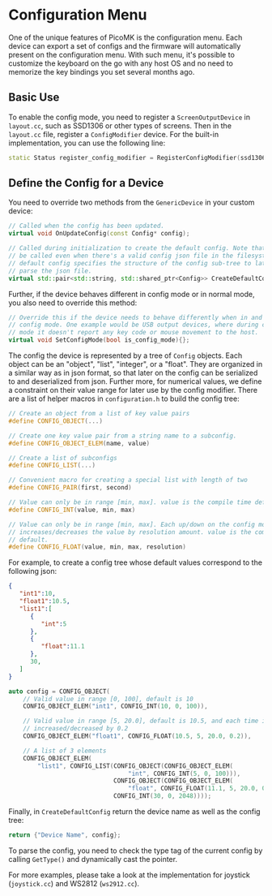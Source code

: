 # Configuration Menu

One of the unique features of PicoMK is the configuration menu. Each device can export a set of configs and the firmware will automatically present on the configuration menu. With such menu, it's possible to customize the keyboard on the go with any host OS and no need to memorize the key bindings you set several months ago.

## Basic Use

To enable the config mode, you need to register a `ScreenOutputDevice` in `layout.cc`, such as SSD1306 or other types of screens. Then in the `layout.cc` file, register a `ConfigModifier` device. For the built-in implementation, you can use the following line:

```cpp
static Status register_config_modifier = RegisterConfigModifier(ssd1306_tag);
```

## Define the Config for a Device 

You need to override two methods from the `GenericDevice` in your custom device:

```cpp
// Called when the config has been updated.
virtual void OnUpdateConfig(const Config* config);

// Called during initialization to create the default config. Note that it'll
// be called even when there's a valid config json file in the filesystem. The
// default config specifies the structure of the config sub-tree to later
// parse the json file.
virtual std::pair<std::string, std::shared_ptr<Config>> CreateDefaultConfig();
```

Further, if the device behaves different in config mode or in normal mode, you also need to override this method:

```cpp
// Override this if the device needs to behave differently when in and out of
// config mode. One example would be USB output devices, where during config
// mode it doesn't report any key code or mouse movement to the host.
virtual void SetConfigMode(bool is_config_mode){};
```

The config the device is represented by a tree of `Config` objects. Each object can be an "object", "list", "integer", or a "float". They are organized in a similar way as in json format, so that later on the config can be serialized to and deserialized from json. Further more, for numerical values, we define a constraint on their value range for later use by the config modifier. There are a list of helper macros in `configuration.h` to build the config tree: 

```cpp
// Create an object from a list of key value pairs
#define CONFIG_OBJECT(...)

// Create one key value pair from a string name to a subconfig.
#define CONFIG_OBJECT_ELEM(name, value)

// Create a list of subconfigs
#define CONFIG_LIST(...)

// Convenient macro for creating a special list with length of two
#define CONFIG_PAIR(first, second)

// Value can only be in range [min, max]. value is the compile time default.
#define CONFIG_INT(value, min, max)

// Value can only be in range [min, max]. Each up/down on the config modifier
// increases/decreases the value by resolution amount. value is the compile time
// default.
#define CONFIG_FLOAT(value, min, max, resolution)
```

For example, to create a config tree whose default values correspond to the following json:

```json
{
   "int1":10,
   "float1":10.5,
   "list1":[
      {
         "int":5
      },
      {
         "float":11.1
      },
      30,
   ]
}
```

```cpp
auto config = CONFIG_OBJECT(
    // Valid value in range [0, 100], default is 10
    CONFIG_OBJECT_ELEM("int1", CONFIG_INT(10, 0, 100)),

    // Valid value in range [5, 20.0], default is 10.5, and each time it's
    // increased/decreased by 0.2
    CONFIG_OBJECT_ELEM("float1", CONFIG_FLOAT(10.5, 5, 20.0, 0.2)),

    // A list of 3 elements
    CONFIG_OBJECT_ELEM(
        "list1", CONFIG_LIST(CONFIG_OBJECT(CONFIG_OBJECT_ELEM(
                                 "int", CONFIG_INT(5, 0, 100))),
                             CONFIG_OBJECT(CONFIG_OBJECT_ELEM(
                                 "float", CONFIG_FLOAT(11.1, 5, 20.0, 0.1))),
                             CONFIG_INT(30, 0, 2048))));
```

Finally, in `CreateDefaultConfig` return the device name as well as the config tree:

```cpp
return {"Device Name", config};
```

To parse the config, you need to check the type tag of the current config by calling `GetType()` and dynamically cast the pointer. 

For more examples, please take a look at the implementation for joystick (`joystick.cc`) and WS2812 (`ws2912.cc`).
